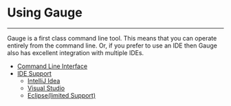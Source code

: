 # Using Gauge
----

Gauge is a first class command line tool. This means that you can
operate entirely from the command line. Or, if you prefer to use an
IDE then Gauge also has excellent integration with multiple IDEs.

* [Command Line Interface](cli/README.md)
* [IDE Support](ide_support/README.md)
  * [IntelliJ Idea](ide_support/intellij_idea.md)
  * [Visual Studio](ide_support/visual_studio.md)
  * [Eclipse(limited Support)](ide_support/eclipse.md)
